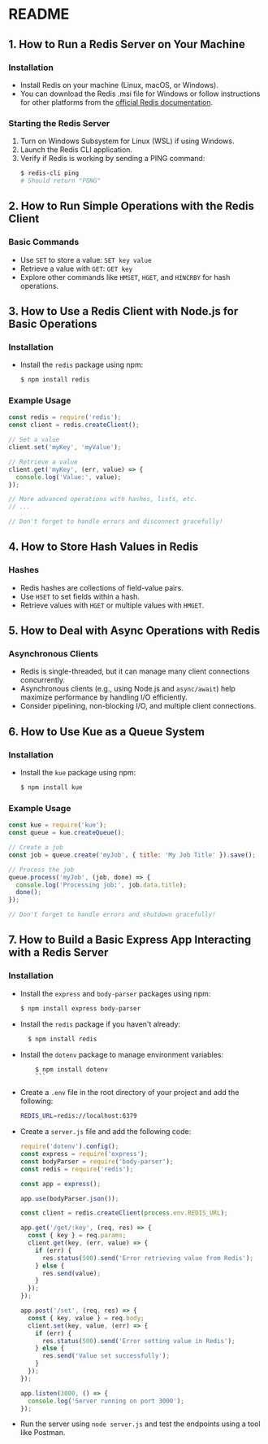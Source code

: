 # README

## 1. How to Run a Redis Server on Your Machine

### Installation
- Install Redis on your machine (Linux, macOS, or Windows).
- You can download the Redis .msi file for Windows or follow instructions for other platforms from the [official Redis documentation](https://redis.io/docs/latest/operate/oss_and_stack/install/install-redis/).

### Starting the Redis Server
1. Turn on Windows Subsystem for Linux (WSL) if using Windows.
2. Launch the Redis CLI application.
3. Verify if Redis is working by sending a PING command:
   ```bash
   $ redis-cli ping
   # Should return "PONG"
   ```

## 2. How to Run Simple Operations with the Redis Client

### Basic Commands
- Use `SET` to store a value: `SET key value`
- Retrieve a value with `GET`: `GET key`
- Explore other commands like `HMSET`, `HGET`, and `HINCRBY` for hash operations.

## 3. How to Use a Redis Client with Node.js for Basic Operations

### Installation
- Install the `redis` package using npm:
  ```bash
  $ npm install redis
  ```

### Example Usage
```javascript
const redis = require('redis');
const client = redis.createClient();

// Set a value
client.set('myKey', 'myValue');

// Retrieve a value
client.get('myKey', (err, value) => {
  console.log('Value:', value);
});

// More advanced operations with hashes, lists, etc.
// ...

// Don't forget to handle errors and disconnect gracefully!
```

## 4. How to Store Hash Values in Redis

### Hashes
- Redis hashes are collections of field-value pairs.
- Use `HSET` to set fields within a hash.
- Retrieve values with `HGET` or multiple values with `HMGET`.

## 5. How to Deal with Async Operations with Redis

### Asynchronous Clients
- Redis is single-threaded, but it can manage many client connections concurrently.
- Asynchronous clients (e.g., using Node.js and `async/await`) help maximize performance by handling I/O efficiently.
- Consider pipelining, non-blocking I/O, and multiple client connections.

## 6. How to Use Kue as a Queue System

### Installation
- Install the `kue` package using npm:
  ```bash
  $ npm install kue
  ```

### Example Usage
```javascript
const kue = require('kue');
const queue = kue.createQueue();

// Create a job
const job = queue.create('myJob', { title: 'My Job Title' }).save();

// Process the job
queue.process('myJob', (job, done) => {
  console.log('Processing job:', job.data.title);
  done();
});

// Don't forget to handle errors and shutdown gracefully!
```


## 7. How to Build a Basic Express App Interacting with a Redis Server

### Installation
- Install the `express` and `body-parser` packages using npm:
  ```bash
  $ npm install express body-parser
  ```
- Install the `redis` package if you haven't already:
  ```bash
    $ npm install redis
    ```
- Install the `dotenv` package to manage environment variables:
    ```bash
        $ npm install dotenv
        ```
- Create a `.env` file in the root directory of your project and add the following:
    ```bash
    REDIS_URL=redis://localhost:6379
    ```
- Create a `server.js` file and add the following code:
    ```javascript
    require('dotenv').config();
    const express = require('express');
    const bodyParser = require('body-parser');
    const redis = require('redis');

    const app = express();

    app.use(bodyParser.json());

    const client = redis.createClient(process.env.REDIS_URL);

    app.get('/get/:key', (req, res) => {
      const { key } = req.params;
      client.get(key, (err, value) => {
        if (err) {
          res.status(500).send('Error retrieving value from Redis');
        } else {
          res.send(value);
        }
      });
    });

    app.post('/set', (req, res) => {
      const { key, value } = req.body;
      client.set(key, value, (err) => {
        if (err) {
          res.status(500).send('Error setting value in Redis');
        } else {
          res.send('Value set successfully');
        }
      });
    });

    app.listen(3000, () => {
      console.log('Server running on port 3000');
    });
    ```
- Run the server using `node server.js` and test the endpoints using a tool like Postman.